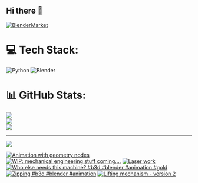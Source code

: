 ## Hi there 👋

<!--
**luckychris/luckychris** is a ✨ _special_ ✨ repository because its `README.md` (this file) appears on your GitHub profile.

Here are some ideas to get you started:

- 🔭 I’m currently working on ...
- 🌱 I’m currently learning ...
- 👯 I’m looking to collaborate on ...
- 🤔 I’m looking for help with ...
- 💬 Ask me about ...
- 📫 How to reach me: https://www.instagram.com/blender.fun/
- 😄 Pronouns: ...
- ⚡ Fun fact: ...
-->


[![BlenderMarket](https://assets.superhivemarket.com/site_assets/blendermarketlogo.png)](https://blendermarket.com/creators/blenderfun)

# 💻 Tech Stack:
![Python](https://img.shields.io/badge/python-3670A0?style=for-the-badge&logo=python&logoColor=ffdd54) ![Blender](https://img.shields.io/badge/blender-%23F5792A.svg?style=for-the-badge&logo=blender&logoColor=white)
# 📊 GitHub Stats:
![](https://github-readme-stats.vercel.app/api?username=luckychris&theme=great-gatsby&hide_border=false&include_all_commits=false&count_private=false)<br/>
![](https://github-readme-streak-stats.herokuapp.com/?user=luckychris&theme=great-gatsby&hide_border=false)<br/>
![](https://github-readme-stats.vercel.app/api/top-langs/?username=luckychris&theme=great-gatsby&hide_border=false&include_all_commits=false&count_private=false&layout=compact)

---
[![](https://visitcount.itsvg.in/api?id=luckychris&icon=0&color=0)](https://visitcount.itsvg.in)

<!-- Proudly created with GPRM ( https://gprm.itsvg.in ) -->

<!-- BEGIN YOUTUBE-CARDS -->
[![Animation with geometry nodes](https://ytcards.demolab.com/?id=U0Jf_Pygmj8&title=Animation+with+geometry+nodes&lang=en&timestamp=1760263672&background_color=%230d1117&title_color=%23ffffff&stats_color=%23dedede&max_title_lines=1&width=250&border_radius=5 "Animation with geometry nodes")](https://www.youtube.com/shorts/U0Jf_Pygmj8)
[![WIP: mechanical engineering stuff coming....](https://ytcards.demolab.com/?id=cETzYop5KXo&title=WIP%3A+mechanical+engineering+stuff+coming....&lang=en&timestamp=1759663912&background_color=%230d1117&title_color=%23ffffff&stats_color=%23dedede&max_title_lines=1&width=250&border_radius=5 "WIP: mechanical engineering stuff coming....")](https://www.youtube.com/watch?v=cETzYop5KXo)
[![Laser work](https://ytcards.demolab.com/?id=2BkWCpzKvpQ&title=Laser+work&lang=en&timestamp=1759603125&background_color=%230d1117&title_color=%23ffffff&stats_color=%23dedede&max_title_lines=1&width=250&border_radius=5 "Laser work")](https://www.youtube.com/shorts/2BkWCpzKvpQ)
[![Who else needs this machine? #b3d #blender #animation #gold](https://ytcards.demolab.com/?id=lIy1Wp_9C-g&title=Who+else+needs+this+machine%3F+%23b3d+%23blender+%23animation+%23gold&lang=en&timestamp=1759405706&background_color=%230d1117&title_color=%23ffffff&stats_color=%23dedede&max_title_lines=1&width=250&border_radius=5 "Who else needs this machine? #b3d #blender #animation #gold")](https://www.youtube.com/watch?v=lIy1Wp_9C-g)
[![Zipping  #b3d #blender #animation](https://ytcards.demolab.com/?id=ureYYPnX_tk&title=Zipping++%23b3d+%23blender+%23animation&lang=en&timestamp=1759124277&background_color=%230d1117&title_color=%23ffffff&stats_color=%23dedede&max_title_lines=1&width=250&border_radius=5 "Zipping  #b3d #blender #animation")](https://www.youtube.com/shorts/ureYYPnX_tk)
[![Lifting mechanism - version 2](https://ytcards.demolab.com/?id=43yIfNF1Z78&title=Lifting+mechanism+-+version+2&lang=en&timestamp=1759049062&background_color=%230d1117&title_color=%23ffffff&stats_color=%23dedede&max_title_lines=1&width=250&border_radius=5 "Lifting mechanism - version 2")](https://www.youtube.com/shorts/43yIfNF1Z78)
<!-- END YOUTUBE-CARDS -->

